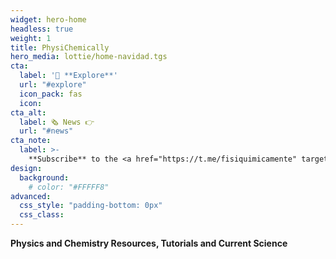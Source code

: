 ```yaml
---
widget: hero-home
headless: true
weight: 1
title: PhysiChemically
hero_media: lottie/home-navidad.tgs
cta:
  label: '🧭 **Explore**'
  url: "#explore"
  icon_pack: fas
  icon:
cta_alt:
  label: 🗞️ News 👉
  url: "#news"
cta_note:
  label: >-
    **Subscribe** to the <a href="https://t.me/fisiquimicamente" target="_blank" rel="noopener"><img draggable="false" class="icon" alt="telegram" src="/icon/telegram.svg"> **Telegram channel**</a>, the <a href="https://whatsapp.com/channel/0029VaCbtJCIt5s4EryJFG3f" target="_blank" rel="noopener"><img draggable="false" class="icon" alt="whatsapp" src="/icon/whatsapp.svg"> **Whatsapp channel**</a> or the <a href="https://physichemically.com/index.xml" target="_blank" rel="noopener"><img draggable="false" class="icon" alt="RSS" src="/icon/RSS.svg"> **RSS channel**</a> if you don't want to miss any update.<br><a href="https://discord.gg/kJqPqTJ" target="_blank" rel="noopener">**Join** the <img draggable="false" class="icon" alt="discord" src="/icon/discord.svg"> **Discord server**</a> to actively participate in the website by commenting, giving your opinion, making requests, suggestions...    
design:
  background:
    # color: "#FFFFF8"
advanced:
  css_style: "padding-bottom: 0px"
  css_class: 
---
```


**Physics and Chemistry Resources, Tutorials and Current Science**